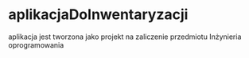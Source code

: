 # aplikacjaDoInwentaryzacji
aplikacja jest tworzona jako projekt na zaliczenie przedmiotu Inżynieria oprogramowania